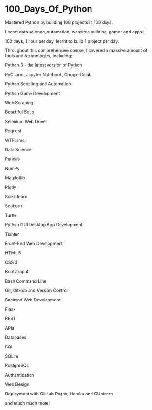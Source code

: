 # 100_Days_Of_Python
Mastered Python by building 100 projects in 100 days. 

Learnt data science, automation, websites building, games and apps.!

100 days, 1 hour per day, learnt to build 1 project per day.

Throughout this comprehensive course, I covered a massive amount of tools and technologies, including:

Python 3 - the latest version of Python

PyCharm, Jupyter Notebook, Google Colab

Python Scripting and Automation

Python Game Development

Web Scraping

Beautiful Soup

Selenium Web Driver

Request

WTForms

Data Science

Pandas

NumPy

Matplotlib

Plotly

Scikit learn

Seaborn

Turtle

Python GUI Desktop App Development

Tkinter

Front-End Web Development

HTML 5

CSS 3

Bootstrap 4

Bash Command Line

Git, GitHub and Version Control

Backend Web Development

Flask

REST

APIs

Databases

SQL

SQLite

PostgreSQL

Authentication

Web Design

Deployment with GitHub Pages, Heroku and GUnicorn

and much much more!
